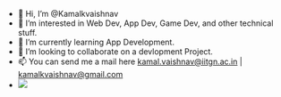 - 👋 Hi, I’m @Kamalkvaishnav
- 👀 I’m interested in Web Dev, App Dev, Game Dev, and other technical stuff.
- 🌱 I’m currently learning App Development.
- 💞️ I’m looking to collaborate on a devlopment Project.
- 📫 You can send me a mail here kamal.vaishnav@iitgn.ac.in | kamalkvaishnav@gmail.com
- ![](https://komarev.com/ghpvc/?username=Kamalkvaishnav&color=green)


<!---
Kamalkvaishnav/Kamalkvaishnav is a ✨ special ✨ repository because its `README.md` (this file) appears on your GitHub profile.
You can click the Preview link to take a look at your changes.
--->
